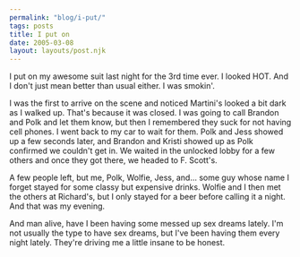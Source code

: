 ```yaml
---
permalink: "blog/i-put/"
tags: posts
title: I put on
date: 2005-03-08
layout: layouts/post.njk
---
```


I put on my awesome suit last night for the 3rd time ever. I looked HOT. And I don't just mean better than usual either. I was smokin'.

I was the first to arrive on the scene and noticed Martini's looked a bit dark as I walked up. That's because it was closed. I was going to call Brandon and Polk and let them know, but then I remembered they suck for not having cell phones. I went back to my car to wait for them. Polk and Jess showed up a few seconds later, and Brandon and Kristi showed up as Polk confirmed we couldn't get in. We waited in the unlocked lobby for a few others and once they got there, we headed to F. Scott's. 

A few people left, but me, Polk, Wolfie, Jess, and... some guy whose name I forget stayed for some classy but expensive drinks. Wolfie and I then met the others at Richard's, but I only stayed for a beer before calling it a night. And that was my evening.

And man alive, have I been having some messed up sex dreams lately. I'm not usually the type to have sex dreams, but I've been having them every night lately. They're driving me a little insane to be honest.